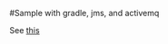 #Sample with gradle, jms, and activemq

See [this](http://docs.codehaus.org/display/JETTY/Integrating+with+ActiveMQ "Configurating jetty and active mq")